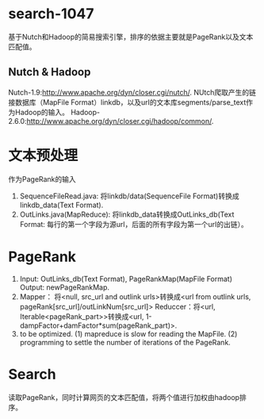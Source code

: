 search-1047
================================
基于Nutch和Hadoop的简易搜索引擎，排序的依据主要就是PageRank以及文本匹配值。

Nutch & Hadoop
----------------------------------
Nutch-1.9:http://www.apache.org/dyn/closer.cgi/nutch/. 
NUtch爬取产生的链接数据库（MapFile Format）linkdb，以及url的文本库segments/parse_text作为Hadoop的输入。
Hadoop-2.6.0:http://www.apache.org/dyn/closer.cgi/hadoop/common/.


# 文本预处理
作为PageRank的输入
1. SequenceFileRead.java: 将linkdb/data(SequenceFile Format)转换成linkdb_data(Text Format).
2. OutLinks.java(MapReduce): 将linkdb_data转换成OutLinks_db(Text Format: 每行的第一个字段为源url，后面的所有字段为第一个url的出链）。

# PageRank
1. Input: OutLinks_db(Text Format), PageRankMap(MapFile Format)
Output: newPageRankMap.
2. Mapper： 将\<null, src_url and outlink urls\>转换成\<url from outlink urls, pageRank[src_url]/outLinkNum[src_url]\>
Reduccer：将\<url, Iterable\<pageRank_part\>\>转换成\<url, 1-dampFactor+damFactor*sum(pageRank_part)\>.
3. to be optimized.
(1) mapreduce is slow for reading the MapFile.
(2) programming to settle the number of iterations of the PageRank.

# Search
读取PageRank，同时计算网页的文本匹配值，将两个值进行加权由hadoop排序。
